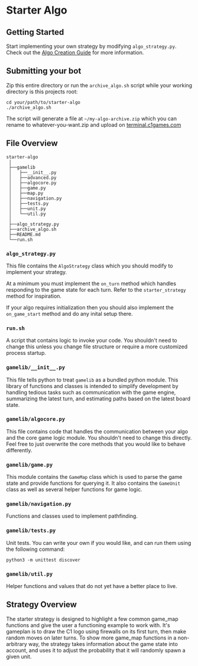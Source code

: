 # Starter Algo

## Getting Started

Start implementing your own strategy by modifying `algo_strategy.py`. Check out 
the [Algo Creation Guide](https://github.com/correlation-one/starter-algo/blob/dev/Algo_Creation_Guide.md) for more information.


## Submitting your bot

Zip this entire directory or run the `archive_algo.sh` script while your 
working directory is this projects root:

    cd your/path/to/starter-algo
    ./archive_algo.sh

The script will generate a file at `~/my-algo-archive.zip` which you can
rename to whatever-you-want.zip and upload on [terminal.c1games.com](terminal.c1games.com)

## File Overview

```
starter-algo
 │
 ├──gamelib
 │   ├──__init__.py
 │   ├──advanced.py
 │   ├──algocore.py
 │   ├──game.py
 │   ├──map.py
 │   ├──navigation.py
 │   ├──tests.py
 │   ├──unit.py
 │   └──util.py
 │ 
 ├──algo_strategy.py
 ├──archive_algo.sh
 ├──README.md
 └──run.sh
```

### `algo_strategy.py`

This file contains the `AlgoStrategy` class which you should modify to implement
your strategy.

At a minimum you must implement the `on_turn` method which handles responding to
the game state for each turn. Refer to the `starter_strategy` method for inspiration.

If your algo requires initialization then you should also implement the
`on_game_start` method and do any inital setup there.

### `run.sh`

A script that contains logic to invoke your code. You shouldn't need to change
this unless you change file structure or require a more customized process
startup.

### `gamelib/__init__.py`

This file tells python to treat `gamelib` as a bundled python module. This
library of functions and classes is intended to simplify development by
handling tedious tasks such as communication with the game engine, summarizing
the latest turn, and estimating paths based on the latest board state.

### `gamelib/algocore.py`

This file contains code that handles the communication between your algo and the
core game logic module. You shouldn't need to change this directly. Feel free to 
just overwrite the core methods that you would like to behave differently. 

### `gamelib/game.py`

This module contains the `GameMap` class which is used to parse the game state
and provide functions for querying it. It also contains the `GameUnit` class as
well as several helper functions for game logic.

### `gamelib/navigation.py`

Functions and classes used to implement pathfinding.

### `gamelib/tests.py`

Unit tests. You can write your own if you would like, and can run them using
the following command:

    python3 -m unittest discover

### `gamelib/util.py`

Helper functions and values that do not yet have a better place to live.

## Strategy Overview

The starter strategy is designed to highlight a few common game_map functions
and give the user a functioning example to work with. It's gameplan is to 
draw the C1 logo using firewalls on its first turn, then make random moves
on later turns. To show more game_map functions in a non-arbitrary way, 
the strategy takes information about the game state into account, and 
uses it to adjust the probability that it will randomly spawn a given unit.

